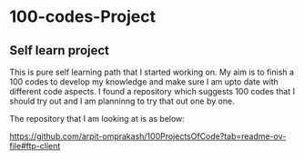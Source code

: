 # 100-codes-Project

## Self learn project 

This is pure self learning path that I started working on. My aim is to finish a 100 codes to develop my knowledge and make sure I am upto date with different code aspects. I found a repository which suggests 100 codes that I should try out and I am planninng to try that out one by one.

The repository that I am looking at is as below:

https://github.com/arpit-omprakash/100ProjectsOfCode?tab=readme-ov-file#ftp-client

